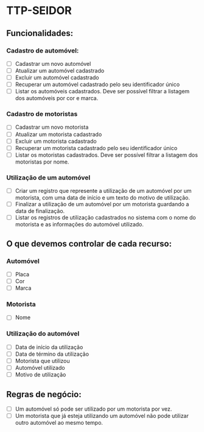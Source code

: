 # TTP-SEIDOR

## Funcionalidades:
### Cadastro de automóvel:
- [ ] Cadastrar um novo automóvel
- [ ] Atualizar um automóvel cadastrado
- [ ] Excluir um automóvel cadastrado
- [ ] Recuperar um automóvel cadastrado pelo seu identificador único
- [ ] Listar os automóveis cadastrados. Deve ser possível filtrar a listagem dos automóveis por cor e marca.

### Cadastro de motoristas
- [ ] Cadastrar um novo motorista
- [ ] Atualizar um motorista cadastrado
- [ ] Excluir um motorista cadastrado
- [ ] Recuperar um motorista cadastrado pelo seu identificador único
- [ ] Listar os motoristas cadastrados. Deve ser possível filtrar a listagem dos motoristas por nome.

### Utilização de um automóvel
- [ ] Criar um registro que represente a utilização de um automóvel por um motorista, com uma data de início e um texto do motivo de utilização.
- [ ] Finalizar a utilização de um automóvel por um motorista guardando a data de finalização.
- [ ] Listar os registros de utilização cadastrados no sistema com o nome do motorista e as informações do automóvel utilizado.

## O que devemos controlar de cada recurso:
### Automóvel
- [ ] Placa
- [ ] Cor
- [ ] Marca
### Motorista
- [ ] Nome
### Utilização do automóvel
- [ ] Data de início da utilização
- [ ] Data de término da utilização
- [ ] Motorista que utilizou
- [ ] Automóvel utilizado
- [ ] Motivo de utilização

## Regras de negócio: 
- [ ] Um automóvel só pode ser utilizado por um motorista por vez. 
- [ ] Um motorista que já esteja utilizando um automóvel não pode utilizar outro automóvel ao mesmo tempo.